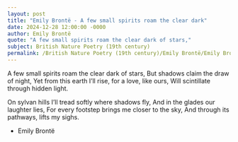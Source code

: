 ```yaml
---
layout: post
title: "Emily Brontë - A few small spirits roam the clear dark"
date: 2024-12-28 12:00:00 -0000
author: Emily Brontë
quote: "A few small spirits roam the clear dark of stars,"
subject: British Nature Poetry (19th century)
permalink: /British Nature Poetry (19th century)/Emily Brontë/Emily Brontë - A few small spirits roam the clear dark
---
```


A few small spirits roam the clear dark of stars,
But shadows claim the draw of night,
Yet from this earth I’ll rise, for a love, like ours,
Will scintillate through hidden light.

On sylvan hills I’ll tread softly where shadows fly,
And in the glades our laughter lies,
For every footstep brings me closer to the sky,
And through its pathways, lifts my sighs.


- Emily Brontë
